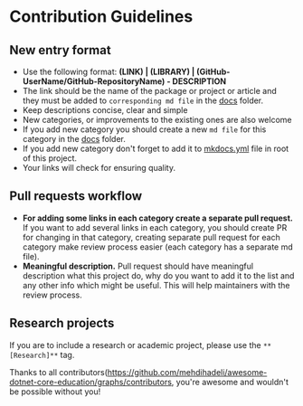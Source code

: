 # Contribution Guidelines

## New entry format

* Use the following format: **(LINK) | (LIBRARY) | (GitHub-UserName/GitHub-RepositoryName) - DESCRIPTION**
* The link should be the name of the package or project or article and they must be added to `corresponding md file` in the [docs](./docs) folder.
* Keep descriptions concise, clear and simple
* New categories, or improvements to the existing ones are also welcome
* If you add new category you should create a new `md file` for this category in the [docs](./docs) folder.
* If you add new category don't forget to add it to [mkdocs.yml](mkdocs.yml) file in root of this project.
* Your links will check for ensuring quality.
## Pull requests workflow

* **For adding some links in each category create a separate pull request.** If you want to add several links in each category, you should create PR for changing in that category, creating separate pull request for each category make review process easier (each category has a separate md file). 
* **Meaningful description.** Pull request should have meaningful description what this project do, why do you want to add it to the list and any other info which might be useful. This will help maintainers with the review process.

## Research projects

If you are to include a research or academic project, please use the `**[Research]**` tag.

Thanks to all contributors(https://github.com/mehdihadeli/awesome-dotnet-core-education/graphs/contributors, you're awesome and wouldn't be possible without you!

